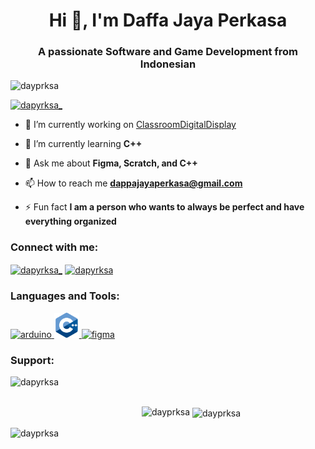 <h1 align="center">Hi 👋, I'm Daffa Jaya Perkasa</h1>
<h3 align="center">A passionate Software and Game Development from Indonesian</h3>

<p align="left"> <img src="https://komarev.com/ghpvc/?username=dayprksa&label=Profile%20views&color=0e75b6&style=flat" alt="dayprksa" /> </p>

<p align="left"> <a href="https://twitter.com/dapyrksa_" target="blank"><img src="https://img.shields.io/twitter/follow/dapyrksa_?logo=twitter&style=for-the-badge" alt="dapyrksa_" /></a> </p>

- 🔭 I’m currently working on [ClassroomDigitalDisplay](https://www.instagram.com/pplgone.nekat/)

- 🌱 I’m currently learning **C++**

- 💬 Ask me about **Figma, Scratch, and C++**

- 📫 How to reach me **dappajayaperkasa@gmail.com**

- ⚡ Fun fact **I am a person who wants to always be perfect and have everything organized**

<h3 align="left">Connect with me:</h3>
<p align="left">
<a href="https://twitter.com/dapyrksa_" target="blank"><img align="center" src="https://raw.githubusercontent.com/rahuldkjain/github-profile-readme-generator/master/src/images/icons/Social/twitter.svg" alt="dapyrksa_" height="30" width="40" /></a>
<a href="https://instagram.com/dapyrksa" target="blank"><img align="center" src="https://raw.githubusercontent.com/rahuldkjain/github-profile-readme-generator/master/src/images/icons/Social/instagram.svg" alt="dapyrksa" height="30" width="40" /></a>
</p>

<h3 align="left">Languages and Tools:</h3>
<p align="left"> <a href="https://www.arduino.cc/" target="_blank" rel="noreferrer"> <img src="https://cdn.worldvectorlogo.com/logos/arduino-1.svg" alt="arduino" width="40" height="40"/> </a> <a href="https://www.w3schools.com/cpp/" target="_blank" rel="noreferrer"> <img src="https://raw.githubusercontent.com/devicons/devicon/master/icons/cplusplus/cplusplus-original.svg" alt="cplusplus" width="40" height="40"/> </a> <a href="https://www.figma.com/" target="_blank" rel="noreferrer"> <img src="https://www.vectorlogo.zone/logos/figma/figma-icon.svg" alt="figma" width="40" height="40"/> </a> </p>

<h3 align="left">Support:</h3>
<p><a href="https://www.buymeacoffee.com/dapyrksa"> <img align="left" src="https://cdn.buymeacoffee.com/buttons/v2/default-yellow.png" height="50" width="210" alt="dapyrksa" /></a></p><br><br>


<p><img align="left" src="https://github-readme-stats.vercel.app/api/top-langs?username=dayprksa&show_icons=true&locale=en&layout=compact" alt="dayprksa" /></p>

<p>&nbsp;<img align="center" src="https://github-readme-stats.vercel.app/api?username=dayprksa&show_icons=true&locale=en" alt="dayprksa" /></p>

<p><img align="center" src="https://github-readme-streak-stats.herokuapp.com/?user=dayprksa&" alt="dayprksa" /></p>

